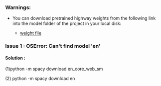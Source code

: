 ### Warnings: 

- You can download pretrained highway weights from the following link into the model folder of the project in your local disk:
  
  * [weight file](https://s3-us-west-2.amazonaws.com/allennlp/models/elmo/2x4096_512_2048cnn_2xhighway/elmo_2x4096_512_2048cnn_2xhighway_weights.hdf5)
  

### Issue 1 : OSError: Can't find model 'en'

#### Solution : 

(1)python -m spacy download en_core_web_sm

(2) python -m spacy download en

